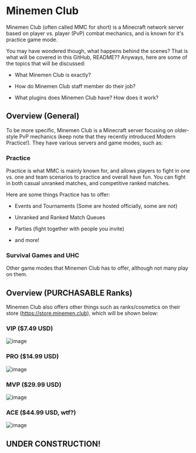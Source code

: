 # Minemen Club
Minemen Club (often called MMC for short) is a Minecraft network server based on player vs. player (PvP) combat mechanics, and is known for it's practice game mode.

You may have wondered though, what happens behind the scenes? That is what will be covered in this GitHub, README?? Anyways, here are some of the topics that will be discussed:

- What Minemen Club is exactly?

- How do Minemen Club staff member do their job?

- What plugins does Minemen Club have? How does it work?

## Overview (General)
To be more specific, Minemen Club is a Minecraft server focusing on older-style PvP mechanics (keep note that they recently introduced Modern Practice!). They have various servers and game modes, such as:

### Practice
Practice is what MMC is mainly known for, and allows players to fight in one vs. one and team scenarios to practice and overall have fun. You can fight in both casual unranked matches, and competitive ranked matches.

Here are some things Practice has to offer:

- Events and Tournaments (Some are hosted officially, some are not)

- Unranked and Ranked Match Queues

- Parties (fight together with people you invite)

- and more!

### Survival Games and UHC
Other game modes that Minemen Club has to offer, although not many play on them.

## Overview (PURCHASABLE Ranks)
Minemen Club also offers other things such as ranks/cosmetics on their store (https://store.minemen.club), which will be shown below:

### VIP ($7.49 USD)
![image](https://github.com/user-attachments/assets/a68ac69a-f7f5-4b3c-a5ae-96e41463efed)

### PRO ($14.99 USD)
![image](https://github.com/user-attachments/assets/9b0f9cbd-fa4a-46b8-a6e8-42faac732828)

### MVP ($29.99 USD)
![image](https://github.com/user-attachments/assets/67d8c586-3bdc-457f-ad48-8da6d90e4022)

### ACE ($44.99 USD, wtf?)
![image](https://github.com/user-attachments/assets/29cfd718-200c-4a28-8465-4b0e6bb3f8c8)

## UNDER CONSTRUCTION!


